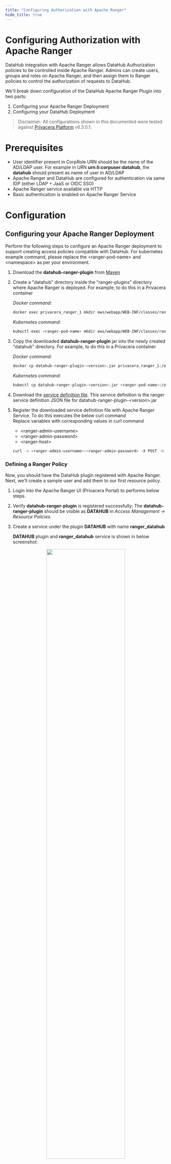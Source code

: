 ```yaml
---
title: "Configuring Authorization with Apache Ranger"
hide_title: true
---
```

# Configuring Authorization with Apache Ranger
DataHub integration with Apache Ranger allows DataHub Authorization policies to be controlled inside Apache Ranger.
Admins can create users, groups and roles on Apache Ranger, and then assign them to Ranger policies to control the authorization of requests to DataHub.

We'll break down configuration of the DataHub Apache Ranger Plugin into two parts:

1. Configuring your Apache Ranger Deployment
2. Configuring your DataHub Deployment

> Disclaimer: All configurations shown in this documented were tested against [Privacera Platform](https://privacera.com/) v6.3.0.1.

# Prerequisites 
- User identifier present in CorpRole URN should be the name of the AD/LDAP user. For example in URN **urn:li:corpuser:datahub**, the **datahub** should present as name of user in AD/LDAP  
- Apache Ranger and DataHub are configured for authentication via same IDP (either LDAP + JaaS or OIDC SSO)
- Apache Ranger service available via HTTP
- Basic authentication is enabled on Apache Ranger Service

# Configuration 

## Configuring your Apache Ranger Deployment

Perform the following steps to configure an Apache Ranger deployment to support creating access policies compatible with DataHub.
For kubernetes example command, please replace the &lt;ranger-pod-name&gt; and &lt;namespace&gt; as per your environment.

1. Download the **datahub-ranger-plugin** from [Maven](https://mvnrepository.com/artifact/io.acryl/datahub-ranger-plugin)
2. Create a "datahub" directory inside the "ranger-plugins" directory where Apache Ranger is deployed. For example, to do this in a Privacera container

    *Docker command:*
    ```bash
    docker exec privacera_ranger_1 mkdir ews/webapp/WEB-INF/classes/ranger-plugins/datahub
    ```
   *Kubernetes command:*
    ```bash
   kubectl exec <ranger-pod-name> mkdir ews/webapp/WEB-INF/classes/ranger-plugins/datahub -n <namespace>
   ```
3. Copy the downloaded **datahub-ranger-plugin** jar into the newly created "datahub" directory. For example, to do this in a Privacera container

   *Docker command:*
    ```bash
    docker cp datahub-ranger-plugin-<version>.jar privacera_ranger_1:/opt/ranger/ranger-2.1.0-admin/ews/webapp/WEB-INF/classes/ranger-plugins/datahub/
    ```
   *Kubernetes command:*
    ```bash
   kubectl cp datahub-ranger-plugin-<version>.jar <ranger-pod-name>:/opt/ranger/ranger-2.1.0-admin/ews/webapp/WEB-INF/classes/ranger-plugins/datahub/ -n <namespace>
   ```
4. Download the [service definition file](https://github.com/acryldata/datahub-ranger-auth-plugin/blob/main/datahub-ranger-plugin/conf/servicedef.json). This service definition is the ranger service definition JSON file for datahub-ranger-plugin-&lt;version&gt;.jar 
5. Register the downloaded service definition file with Apache Ranger Service. To do this executes the below curl command <br /> 
Replace variables with corresponding values in curl command
   - &lt;ranger-admin-username&gt;
   - &lt;ranger-admin-password&gt;
   - &lt;ranger-host&gt;
    ```bash 
    curl -u <ranger-admin-username>:<ranger-admin-password> -X POST -H "Accept: application/json" -H "Content-Type: application/json" --data @servicedef.json http://<ranger-host>:6080/service/public/v2/api/servicedef
    ```

### Defining a Ranger Policy

Now, you should have the DataHub plugin registered with Apache Ranger. Next, we'll create a sample user and add them to our first resource policy.

1. Login into the Apache Ranger UI (Privacera Portal) to performs below steps. 
2. Verify **datahub-ranger-plugin** is registered successfully: The  **datahub-ranger-plugin** should be visible as **DATAHUB**  in  *Access Management -> Resource Policies*. 
3. Create a service under the plugin **DATAHUB** with name **ranger_datahub**

      **DATAHUB** plugin and **ranger_datahub** service is shown in below screenshot: <br/>
      
      
<p align="center">
  <img width="70%"  src="https://raw.githubusercontent.com/datahub-project/static-assets/main/imgs/apache-ranger/datahub-plugin.png"/>
</p>


4. Create a new policy under service **ranger_datahub** - this will be used to control DataHub authorization. 
5. Create a test user & assign them to a policy. We'll use the `datahub` user, which is the default root user inside DataHub.

   To do this performs below steps
      - Create a user  **datahub** 
      - Create a policy under **ranger_datahub** service. To assign [Platform Privileges](../authorization/policies.md#privileges) (e.g. Admin privileges), simply use the "platform" resource type which is defined. To test the flow, we can simply assign the **datahub** user all platform privileges that are available through the Ranger UI. This will enable the "datahub" to have full platform admin privileges. 

     > To define fine-grained resource privileges, e.g. for DataHub Datasets, Dashboards, Charts, and more, you can simply select the appropriate Resource Type in the Ranger policy builder. You should also see a list of privileges that are supported for each resource type, which correspond to the actions that you can perform. To learn more about supported privileges, check out the DataHub [Policies Guide](../authorization/policies.md#privileges). 
      
      DataHub platform access policy screenshot: <br/>
      
      
<p align="center">
  <img width="70%"  src="https://raw.githubusercontent.com/datahub-project/static-assets/main/imgs/apache-ranger/datahub-platform-access-policy.png"/>
</p>


Once we've created our first policy, we can set up DataHub to start authorizing requests using Ranger policies. 


## Configuring your DataHub Deployment

Perform the following steps to configure DataHub to send incoming requests to Apache Ranger for authorization.

1. Download Apache Ranger security xml [ranger-datahub-security.xml](https://github.com/acryldata/datahub-ranger-auth-plugin/blob/main/datahub-ranger-plugin/conf/ranger-datahub-security.xml)
2. In  **ranger-datahub-security.xml**  edit the value of property  *ranger.plugin.datahub.policy.rest.url*. Sample snippet is shown below
    ```xml
        <property>
            <name>ranger.plugin.datahub.policy.rest.url</name>
            <value>http://199.209.9.70:6080</value>
            <description>
                URL to Ranger Admin
            </description>
        </property>
    ```

As per your deployment follow either Docker or Kubernetes section below
### Docker
    
**Build Ranger Authorizer Plugin**
1.  Clone DataHub Repo: Clone the DataHub repository
    ```shell
        cd ~/
        git clone https://github.com/acryldata/datahub-ranger-auth-plugin.git
    ```
2. Go inside the datahub directory: You should be inside the `datahub-ranger-auth-plugin` directory to execute build command
    ```shell
        cd ~/datahub-ranger-auth-plugin/
    ```
3. Build plugin: Execute below gradle command to build Ranger Authorizer Plugin jar
    ```shell
      ./gradlew apache-ranger-plugin:shadowJar
    ```
   This step will generate a jar file i.e. ./apache-ranger-plugin/build/libs/apache-ranger-plugin-&lt;version&gt;-SNAPSHOT.jar.

    Let's call this jar as ranger-plugin-jar. We need this jar in below step (Configure Ranger Authorizer Plugin)


**Configure Ranger Authorizer Plugin**

On the host where `datahub-gms` is deployed, follow these steps:
1. Create directory `~/.datahub/plugins/auth/apache-ranger-authorizer/`: Executes below command 
     ```bash
     mkdir -p ~/.datahub/plugins/auth/apache-ranger-authorizer/
   ```
2. Copy `ranger-datahub-security.xml` file to `~/.datahub/plugins/auth/apache-ranger-authorizer/`
3. Copy ranger-plugin-jar: Copy the apache-ranger-plugin-&lt;version&gt;-SNAPSHOT.jar 
     ```bash
   cp ./apache-ranger-plugin/build/libs/apache-ranger-plugin-<version>-SNAPSHOT.jar ~/.datahub/plugins/auth/apache-ranger-authorizer/apache-ranger-authorizer.jar
   ```
4. Create `config.yml`: Create config.yml if not exist
    ```shell
        touch ~/.datahub/plugins/auth/config.yml 
    ```
5. Set Apache Ranger Plugin config: Add below entry in config.yml file. Set username and password to Apache Ranger user credentials
    ```yaml
       plugins:
         - name: "apache-ranger-authorizer"
           type: "authorizer"
           enabled: "true"
           params:
             className: "com.datahub.authorization.ranger.RangerAuthorizer"
             configs:
               username: "<Apache Ranger username>"
               password: "<Apache Ranger password>"
   ```
6. Restart DataHub GMS container (i.e. `datahub-gms`)


### Kubernetes

Helm support is coming soon.
   

That's it! Now we can test out the integration. 

### Validating your Setup
To verify that things are working as expected, we can test that the root **datahub** user has all Platform Privileges and is able to perform all operations: managing users & groups, creating domains, and more. To do this, simply log into your DataHub deployment via the root DataHub user. 

# Revert the Configuration 
If you want to revert your deployment configuration and don't want Apache Ranger to control the authorization of your DataHub deployment 
then follow the below sections to undo the configuration steps you have performed in section *Configuring Authorization with Apache Ranger*

1. Revert Configuration of your Apache Ranger Deployment
2. Revert Configuration of your DataHub Deployment

## Revert Configuration of your Apache Ranger Deployment
   For kubernetes example command, please replace the &lt;ranger-pod-name&gt; and &lt;namespace&gt; as per your environment.

   1. Delete **ranger_datahub** service: Login into the Privacera Portal and delete service **ranger_datahub**

      **ranger_datahub** service is shown in below screenshot: <br/>

      
<p align="center">
  <img width="70%"  src="https://raw.githubusercontent.com/datahub-project/static-assets/main/imgs/apache-ranger/datahub-plugin.png"/>
</p>


   2. Delete **datahub** plugin: Execute below curl command to delete **datahub** plugin
      Replace variables with corresponding values in curl command
      - &lt;ranger-admin-username&gt;
      - &lt;ranger-admin-password&gt;
      - &lt;ranger-host&gt;

      ```bash
      curl -u <ranger-admin-username>:<ranger-admin-password> -X DELETE -H "Accept: application/json" -H "Content-Type: application/json" http://<ranger-host>:6080/service/public/v2/api/servicedef/name/datahub
      ```
   3. Delete **datahub** plugin directory: Execute below command to delete the **datahub** plugin directory from Apache Ranger

      *Docker command:*
      ```bash
      docker exec privacera_ranger_1 rm -rf ews/webapp/WEB-INF/classes/ranger-plugins/datahub
      ```
      *Kubernetes command:*
      ```bash
      kubectl exec <ranger-pod-name> -n <namespace> -- sh -c 'rm -rf ews/webapp/WEB-INF/classes/ranger-plugins/datahub'
      ```

      
## Revert Configuration of your DataHub Deployment
### Docker 
   1. Remove Apache Ranger Plugin entry: From `config.yml` file remove the entry which was added for Apache Ranger Plugin
   2. Redeploy DataHub (`datahub-gms`)
### Kubernetes
   For kubernetes example command, please replace the &lt;namespace&gt; as per your environment.
1. Open deployment editor: Execute below command
    ```bash
      kubectl edit deployment datahub-datahub-gms -n <namespace>
    ```
2. Remove below environments variables 
   1. AUTH_POLICIES_ENABLED
   2. RANGER_AUTHORIZER_ENABLED
   3. RANGER_USERNAME
   4. RANGER_PASSWORD
3. Remove below volumes related settings 
   1. volumes 
   2. volumeMounts
4. Save and quit the editor and use below command to check status of **datahub-datahub-gms** deployment rollout
    ```bash 
    kubectl rollout status deployment/datahub-datahub-gms -n <namespace>
    ```
    On successful rollout you should see a message *deployment "datahub-datahub-gms" successfully rolled out*


### Validating your Setup
To verify that things are working as expected, we can test that the root **datahub** user has all Platform Privileges and is able to perform all operations: managing users & groups, creating domains, and more. To do this, simply log into your DataHub deployment via the root DataHub user. 
